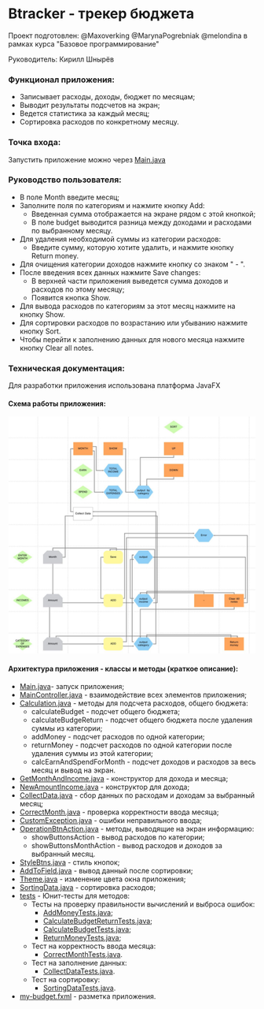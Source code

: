 # Btracker - трекер бюджета

Проект подготовлен: @Maxoverking @MarynaPogrebniak @melondina в рамках курса "Базовое программирование"

Руководитель: Кирилл Шнырёв
### Функционал приложения:
- Записывает расходы, доходы, бюджет по месяцам;
- Выводит результаты подсчетов на экран;
- Ведется статистика за каждый месяц;
- Сортировка расходов по конкретному месяцу.
### Точка входа:
Запустить приложение можно через [Main.java](src/main/java/com/example/btracker/Main.java)
### Руководство пользователя:
- В поле Month введите месяц;
- Заполните поля по категориям и нажмите кнопку Add:
  - Введенная сумма отображается на экране рядом с этой кнопкой; 
  - В поле budget выводится разница между доходами и расходами по выбранному месяцу.
- Для удаления необходимой суммы из категории расходов:
  - Введите сумму, которую хотите удалить, и нажмите кнопку Return money.
- Для очищения категории доходов нажмите кнопку со знаком " - ".
- После введения всех данных нажмите Save changes:
  - В верхней части приложения выведется сумма доходов и расходов по этому месяцу;
  - Появится кнопка Show.
- Для вывода расходов по категориям за этот месяц нажмите на кнопку Show.
- Для сортировки расходов по возрастанию или убыванию нажмите кнопку Sort.
- Чтобы перейти к заполнению данных для нового месяца нажмите кнопку Clear all notes.
### Техническая документация:
Для разработки приложения использована платформа JavaFX
#### Схема работы приложения:
![Схема работы приложения](src/main/resources/scheme.jpg)
#### Архитектура приложения - классы и методы (краткое описание):
- [Main.java](src/main/java/com/example/btracker/Main.java)- запуск приложения;
- [MainController.java](src/main/java/com/example/btracker/MainController.java) - взаимодействие всех элементов приложения;
- [Calculation.java](src/main/java/com/example/btracker/allClasses/Calculation.java) - методы для подсчета расходов, общего бюджета:
  - calculateBudget - подсчет общего бюджета;
  - calculateBudgeReturn - подсчет общего бюджета после удаления суммы из категории;
  - addMoney - подсчет расходов по одной категории;
  - returnMoney - подсчет расходов по одной категории после удаления суммы из этой категории;
  - calcEarnAndSpendForMonth - подсчет доходов и расходов за весь месяц и вывод на экран.
- [GetMonthAndIncome.java](src/main/java/com/example/btracker/allClasses/GetMonthAndIncome.java) - конструктор для дохода и месяца;
- [NewAmountIncome.java](src/main/java/com/example/btracker/allClasses/NewAmountIncome.java) - конструктор для дохода;
- [CollectData.java](src/main/java/com/example/btracker/collectData/CollectData.java) - сбор данных по расходам и доходам за выбранный месяц;
- [CorrectMonth.java](src/main/java/com/example/btracker/correctMonth/CorrectMonth.java) - проверка корректности ввода месяца;
- [CustomException.java](src/main/java/com/example/btracker/exception/CustomException.java) - ошибки неправильного ввода;
- [OperationBtnAction.java](src/main/java/com/example/btracker/sameOperation/OperationBtnAction.java) - методы, выводящие на экран информацию:
    - showButtonsAction - вывод расходов по категории;
    - showButtonsMonthAction - вывод расходов и доходов за выбранный месяц.
- [StyleBtns.java](src/main/java/com/example/btracker/sameOperation/StyleBtns.java) - стиль кнопок;
- [AddToField.java](src/main/java/com/example/btracker/sortingData/AddToField.java) - вывод данный после сортировки;
- [Theme.java](src/main/java/com/example/btracker/theme/Theme.java) - изменение цвета окна приложения;
- [SortingData.java](src/main/java/com/example/btracker/sortingData/SortingData.java) - сортировка расходов;
- [tests](src/main/java/com/example/btracker/tests) - Юнит-тесты для методов:
  - Тесты на проверку правильности вычислений и выброса ошибок:
    - [AddMoneyTests.java](src/main/java/com/example/btracker/tests/AddMoneyTests.java);
    - [CalculateBudgetReturnTests.java](src/main/java/com/example/btracker/tests/CalculateBudgetReturnTests.java);
    - [CalculateBudgetTests.java](src/main/java/com/example/btracker/tests/CalculateBudgetTests.java);
    - [ReturnMoneyTests.java](src/main/java/com/example/btracker/tests/ReturnMoneyTests.java);
  - Тест на корректность ввода месяца: 
    - [CorrectMonthTests.java](src/main/java/com/example/btracker/tests/CorrectMonthTests.java).
  - Тест на заполнение данных:
    - [CollectDataTests.java](src/main/java/com/example/btracker/tests/CollectDataTests.java).
  - Тест на сортировку:
    - [SortingDataTests.java](src/main/java/com/example/btracker/tests/SortingDataTests.java).
- [my-budget.fxml](src/main/resources/com/example/btracker/my-budget.fxml) - разметка приложения.
